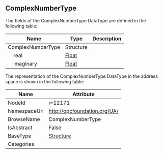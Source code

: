 <!-- datatype -->
## ComplexNumberType
  
<!-- end of description -->
The fields of the ComplexNumberType DataType are defined in the following table:  

|Name|Type|Description|
|---|---|---|
|ComplexNumberType|Structure||
|&nbsp;&nbsp;&nbsp;&nbsp;real|[Float](../../DataTypes/Float/readme.md)||
|&nbsp;&nbsp;&nbsp;&nbsp;imaginary|[Float](../../DataTypes/Float/readme.md)||

The representation of the ComplexNumberType DataType in the address space is shown in the following table:  

|Name|Attribute|
|---|---|
|NodeId|i=12171|
|NamespaceUri|http://opcfoundation.org/UA/|
|BrowseName|ComplexNumberType|
|IsAbstract|False|
|BaseType|[Structure](../../DataTypes/Structure/readme.md)|
|Categories||


